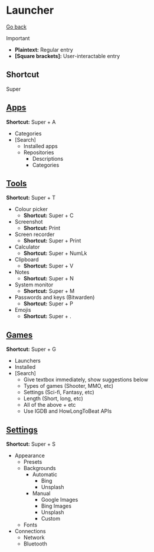 # Launcher

[Go back](../README.md)

> [!IMPORTANT]
>
> - **Plaintext:** Regular entry
> - **[Square brackets]:** User-interactable entry

## Shortcut

Super

## [Apps](Apps/README.md)

**Shortcut:** Super + A

- Categories
- \[Search\]
  - Installed apps
  - Repositories
    - Descriptions
    - Categories

## [Tools](Tools/README.md)

**Shortcut:** Super + T

- Colour picker
  - **Shortcut:** Super + C
- Screenshot
  - **Shortcut:** Print
- Screen recorder
  - **Shortcut:** Super + Print
- Calculator
  - **Shortcut:** Super + NumLk
- Clipboard
  - **Shortcut:** Super + V
- Notes
  - **Shortcut:** Super + N
- System monitor
  - **Shortcut:** Super + M
- Passwords and keys (Bitwarden)
  - **Shortcut:** Super + P
- Emojis
  - **Shortcut:** Super + .

## [Games](Games/README.md)

**Shortcut:** Super + G

- Launchers
- Installed
- \[Search\]
  - Give textbox immediately, show suggestions below
  - Types of games (Shooter, MMO, etc)
  - Settings (Sci-fi, Fantasy, etc)
  - Length (Short, long, etc)
  - All of the above + etc
  - Use IGDB and HowLongToBeat APIs

## [Settings](Settings/README.md)

**Shortcut:** Super + S

- Appearance
  - Presets
  - Backgrounds
    - Automatic
      - Bing
      - Unsplash
    - Manual
      - Google Images
      - Bing Images
      - Unsplash
      - Custom
  - Fonts
- Connections
  - Network
  - Bluetooth
